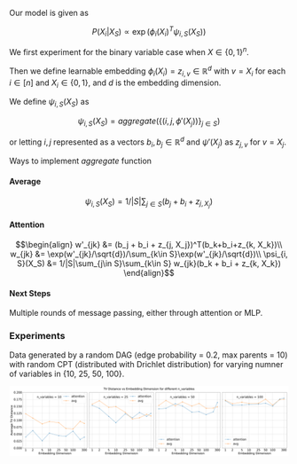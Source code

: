 Our model is given as

$$\begin{equation}
P(X_i | X_S) \propto \exp(\phi_i(X_i)^T \psi_{i, S}(X_S))
\end{equation}$$

We first experiment for the binary variable case when $X \in \{0, 1\}^n$.

Then we define learnable embedding $\phi_i(X_i) = z_{i,v} \in \mathbb{R}^d$ with $v = X_i$ for each $i \in [n]$ and $X_i \in \{0, 1\}$, and $d$ is the embedding dimension.

We define $\psi_{i, S}(X_S)$ as

$$\begin{equation}
\psi_{i, S}(X_S) = aggregate(\{(i, j, \phi'(X_j))\}_{j\in S})
\end{equation}$$

or letting $i, j$ represented as a vectors $b_i, b_j \in \mathbb{R}^d$ and $\psi'(X_j)$ as $z_{j, v}$ for $v = X_j$.

Ways to implement $aggregate$ function

#### Average

$$\begin{equation}
\psi_{i, S}(X_S) = 1/|S|\sum_{j\in S} (b_j + b_i + z_{j,X_j})
\end{equation}$$

#### Attention

$$\begin{align}
w'_{jk} &= (b_j + b_i + z_{j, X_j})^T(b_k+b_i+z_{k, X_k})\\
w_{jk} &= \exp(w'_{jk}/\sqrt{d})/\sum_{k\in S}\exp(w'_{jk}/\sqrt{d})\\
\psi_{i, S}(X_S) &= 1/|S|\sum_{j\in S}\sum_{k\in S} w_{jk}(b_k + b_i + z_{k, X_k})
\end{align}$$



#### Next Steps

Multiple rounds of message passing, either through attention or MLP.

### Experiments

Data generated by a random DAG (edge probability = 0.2, max parents = 10) with random CPT (distributed with Drichlet distribution) for varying numner of variables in \{10, 25, 50, 100}.

![View Image](tv_dist_vs_embedding_dim.png)

